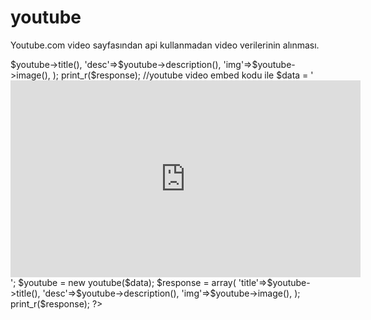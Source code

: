 # youtube
Youtube.com video sayfasından api kullanmadan video verilerinin alınması.



<?php

require_once 'youtube.com';

//youtube video url ile
$data = 'https://www.youtube.com/watch?v=Hu97Hk8MT8U';

$youtube = new youtube($data);
$response = array(
  'title'=>$youtube->title(),
  'desc'=>$youtube->description(),
  'img'=>$youtube->image(),
);

print_r($response);


//youtube video embed kodu ile
$data = '<iframe width="560" height="315" src="https://www.youtube.com/embed/Hu97Hk8MT8U" frameborder="0" allowfullscreen></iframe>';

$youtube = new youtube($data);
$response = array(
  'title'=>$youtube->title(),
  'desc'=>$youtube->description(),
  'img'=>$youtube->image(),
);

print_r($response);
?>
